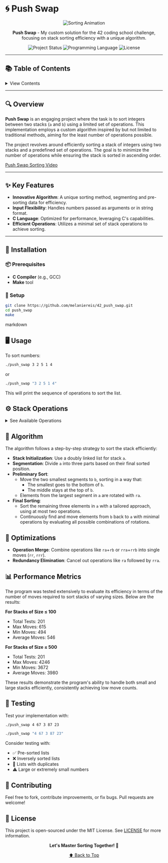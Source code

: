 # 🌀 Push Swap

<div align="center">
  
![Sorting Animation](https://c.tenor.com/jhDKfwDdMfwAAAAd/tenor.gif)

**Push Swap** - My custom solution for the 42 coding school challenge, focusing on stack sorting efficiency with a unique algorithm.

![Project Status](https://img.shields.io/badge/Project-PushSwap-blue?style=for-the-badge&logo=42)
![Programming Language](https://img.shields.io/badge/Language-C-orange?style=for-the-badge&logo=c)
![License](https://img.shields.io/badge/License-MIT-green?style=for-the-badge)

</div>

---

## 📚 Table of Contents

<details>
<summary>View Contents</summary>

- [Overview](#overview)
- [Key Features](#key-features)
- [Installation](#installation)
- [Usage](#usage)
- [Stack Operations](#stack-operations)
- [Algorithm](#algorithm)
- [Optimizations](#optimizations)
- [Performance Metrics](#performance-metrics)
- [Testing](#testing)
- [Contributing](#contributing)
- [License](#license)

</details>

---

## 🔍 Overview

**Push Swap** is an engaging project where the task is to sort integers between two stacks (`a` and `b`) using a limited set of operations. This implementation employs a custom algorithm inspired by but not limited to traditional methods, aiming for the least number of operations possible.

The project revolves around efficiently sorting a stack of integers using two stacks and a predefined set of operations. The goal is to minimize the number of operations while ensuring the stack is sorted in ascending order.

[Push Swap Sorting Video]([https://github.com/melaniereis/42_push_swap/blob/main/push_swap_visualizer.gif])

---

## ✨ Key Features

- **Innovative Algorithm**: A unique sorting method, segmenting and pre-sorting data for efficiency.
- **Input Flexibility**: Handles numbers passed as arguments or in string format.
- **C Language**: Optimized for performance, leveraging C's capabilities.
- **Efficient Operations**: Utilizes a minimal set of stack operations to achieve sorting.

---

## 🚀 Installation

### 📦 Prerequisites

- **C Compiler** (e.g., GCC)
- **Make** tool

### 🔧 Setup

```bash
git clone https://github.com/melaniereis/42_push_swap.git
cd push_swap
make
```
markdown
## 🖥️ Usage

To sort numbers:

```bash
./push_swap 3 2 5 1 4
```
or

```bash
./push_swap "3 2 5 1 4"
```
This will print the sequence of operations to sort the list.
## ⚙️ Stack Operations

<details>
<summary>See Available Operations</summary>

| Operation | Functionality |
|-----------|---------------|
| `sa` | Swap the first 2 elements of stack `a`. |
| `sb` | Swap the first 2 elements of stack `b`. |
| `ss` | Perform `sa` and `sb` together. |
| `pa` | Push the top element from `b` to `a`. |
| `pb` | Push the top element from `a` to `b`. |
| `ra` | Rotate `a` up (first becomes last). |
| `rb` | Rotate `b` up (first becomes last). |
| `rr` | Rotate both `a` and `b` up. |
| `rra` | Reverse rotate `a` (last becomes first). |
| `rrb` | Reverse rotate `b` (last becomes first). |
| `rrr` | Reverse rotate both `a` and `b`. |

</details>

## 🧠 Algorithm

The algorithm follows a step-by-step strategy to sort the stack efficiently:

- **Stack Initialization**: Use a doubly linked list for stack `a`.
- **Segmentation**: Divide `a` into three parts based on their final sorted position.
- **Preliminary Sort**:
  - Move the two smallest segments to `b`, sorting in a way that:
    - The smallest goes to the bottom of `b`.
    - The middle stays at the top of `b`.
  - Elements from the largest segment in `a` are rotated with `ra`.
- **Final Sorting**:
  - Sort the remaining three elements in `a` with a tailored approach, using at most two operations.
  - Continuously find and move elements from `b` back to `a` with minimal operations by evaluating all possible combinations of rotations.

## 🔧 Optimizations

- **Operation Merge**: Combine operations like `ra`+`rb` or `rra`+`rrb` into single moves (`rr`, `rrr`).
- **Redundancy Elimination**: Cancel out operations like `ra` followed by `rra`.

## 📊 Performance Metrics

The program was tested extensively to evaluate its efficiency in terms of the number of moves required to sort stacks of varying sizes. Below are the results:

**For Stacks of Size ≤ 100**
- Total Tests: 201
- Max Moves: 615
- Min Moves: 494
- Average Moves: 546

**For Stacks of Size ≤ 500**
- Total Tests: 201
- Max Moves: 4246
- Min Moves: 3672
- Average Moves: 3980

These results demonstrate the program's ability to handle both small and large stacks efficiently, consistently achieving low move counts.

## 🧪 Testing

Test your implementation with:

```bash
./push_swap 4 67 3 87 23
```
```bash
./push_swap "4 67 3 87 23"
````
Consider testing with:

- ✅ Pre-sorted lists
- ❌ Inversely sorted lists
- 🔁 Lists with duplicates
- ⚠️ Large or extremely small numbers

## 🤝 Contributing

Feel free to fork, contribute improvements, or fix bugs. Pull requests are welcome!

## 📜 License

This project is open-sourced under the MIT License. See [LICENSE](LICENSE) for more information.

<div align="center">

**Let's Master Sorting Together! 🎉**

[⬆ Back to Top](#-push-swap)

</div>
